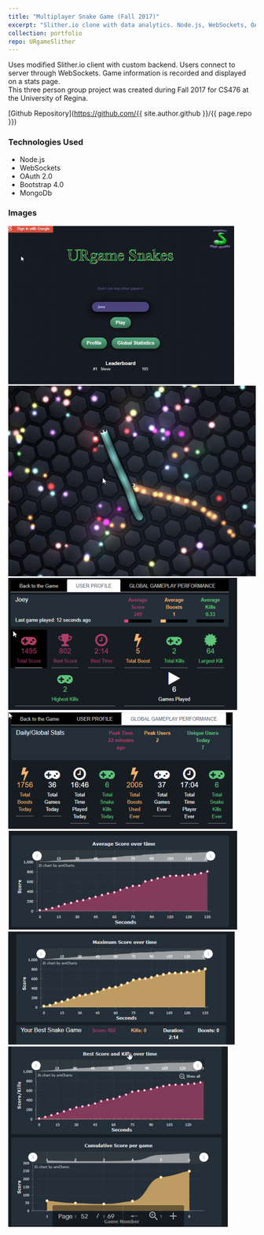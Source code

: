 ```yaml
---
title: "Multiplayer Snake Game (Fall 2017)"
excerpt: "Slither.io clone with data analytics. Node.js, WebSockets, OAuth, MongoDB.<br/><img src='/images/slither/7.PNG'  style='max-height:400px;'>"
collection: portfolio
repo: URgameSlither
---
```


Uses modified Slither.io client with custom backend. Users connect to server through WebSockets. Game information is recorded and displayed on a stats page.  
This three person group project was created during Fall 2017 for CS476 at the University of Regina.  

[Github Repository](https://github.com/{{ site.author.github }}/{{ page.repo }})  

### Technologies Used
* Node.js  
* WebSockets  
* OAuth 2.0  
* Bootstrap 4.0  
* MongoDb

### Images
![](/images/slither/7.PNG)
![](/images/slither/1.PNG)
![](/images/slither/2.PNG)
![](/images/slither/6.PNG)
![](/images/slither/3.PNG)
![](/images/slither/4.PNG)
![](/images/slither/5.PNG)
